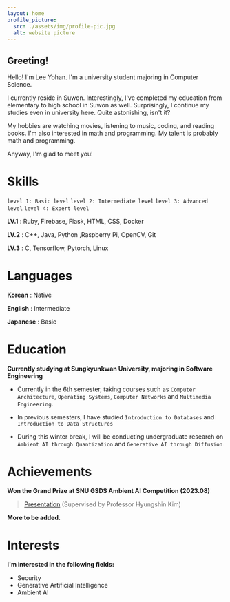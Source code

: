 ```yaml
---
layout: home
profile_picture:
  src: ./assets/img/profile-pic.jpg
  alt: website picture
---
```


## Greeting!

<p>
Hello! I'm Lee Yohan. I'm a university student majoring in Computer Science.
</p>

<p>
I currently reside in Suwon. Interestingly, I've completed my education from elementary to high school in Suwon as well. Surprisingly, I continue my studies even in university here. Quite astonishing, isn't it?
</p>

<p>
My hobbies are watching movies, listening to music, coding, and reading books. I'm also interested in math and programming. My talent is probably math and programming.
</p>

<p>
Anyway, I'm glad to meet you!
</p>

# Skills

`level 1: Basic level`
`level 2: Intermediate level`
`level 3: Advanced level`
`level 4: Expert level`

**LV.1** : Ruby, Firebase, Flask, HTML, CSS, Docker

**LV.2** : C++, Java, Python ,Raspberry Pi, OpenCV, Git

**LV.3** : C, Tensorflow, Pytorch, Linux

# Languages

**Korean** : Native

**English** : Intermediate

**Japanese** : Basic

# Education

**Currently studying at Sungkyunkwan University, majoring in Software Engineering**


+ Currently in the 6th semester, taking courses such as `Computer Architecture`, `Operating Systems`, `Computer Networks` and `Multimedia Engineering`.


+ In previous semesters, I have studied `Introduction to Databases` and `Introduction to Data Structures`


+ During this winter break, I will be conducting undergraduate research on `Ambient AI through Quantization` and `Generative AI through Diffusion`

# Achievements

**Won the Grand Prize at SNU GSDS Ambient AI Competition (2023.08)**
>[Presentation](https://www.youtube.com/watch?v=tTR6bGrUP0c)
>(Supervised by Professor Hyungshin Kim)

**More to be added.**

# Interests

**I'm interested in the following fields:**
+ Security
+ Generative Artificial Intelligence
+ Ambient AI
